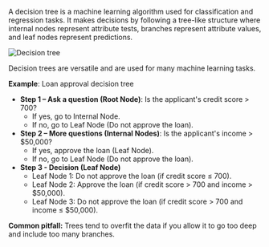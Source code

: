 A decision tree is a machine learning algorithm used for classification and regression tasks. It makes decisions by following a tree-like structure where internal nodes represent attribute tests, branches represent attribute values, and leaf nodes represent predictions.

![Decision tree](https://assets.roadmap.sh/guest/decision-tree-y4hrk.png)

Decision trees are versatile and are used for many machine learning tasks.

**Example**: Loan approval decision tree

- **Step 1 – Ask a question (Root Node)**: Is the applicant's credit score > 700?
  - If yes, go to Internal Node.
  - If no, go to Leaf Node (Do not approve the loan).
- **Step 2 – More questions (Internal Nodes)**: Is the applicant's income > $50,000?
  - If yes, approve the loan (Leaf Node).
  - If no, go to Leaf Node (Do not approve the loan).
- **Step 3 - Decision (Leaf Node)**
  - Leaf Node 1: Do not approve the loan (if credit score ≤ 700).
  - Leaf Node 2: Approve the loan (if credit score > 700 and income > $50,000).
  - Leaf Node 3: Do not approve the loan (if credit score > 700 and income ≤ $50,000).

**Common pitfall:** Trees tend to overfit the data if you allow it to go too deep and include too many branches. 